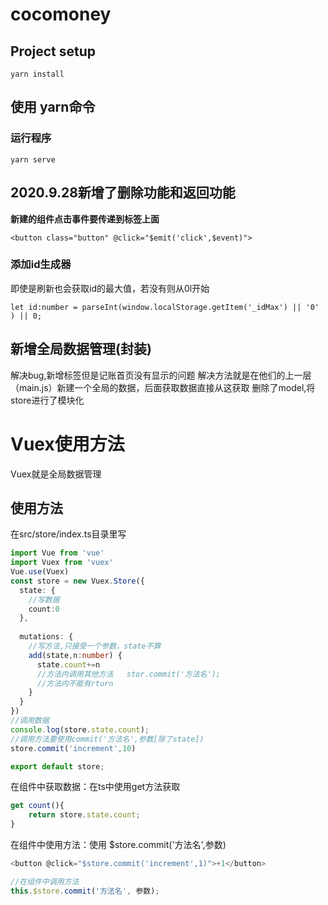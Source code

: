 # cocomoney

## Project setup
```
yarn install
```
## 使用 yarn命令

### 运行程序
```
yarn serve
```

## 2020.9.28新增了删除功能和返回功能
 **新建的组件点击事件要传递到标签上面**
```
<button class="button" @click="$emit('click',$event)">
```

### 添加id生成器 
即使是刷新也会获取id的最大值，若没有则从0l开始
```
let id:number = parseInt(window.localStorage.getItem('_idMax') || '0' ) || 0;
```

## 新增全局数据管理(封装)
解决bug,新增标签但是记账首页没有显示的问题
解决方法就是在他们的上一层（main.js）新建一个全局的数据，后面获取数据直接从这获取
删除了model,将store进行了模块化

# Vuex使用方法
Vuex就是全局数据管理
## 使用方法
在src/store/index.ts目录里写
``` typescript
import Vue from 'vue'
import Vuex from 'vuex'
Vue.use(Vuex)
const store = new Vuex.Store({
  state: {
    //写数据
    count:0
  },
  
  mutations: {
    //写方法,只接受一个参数，state不算
    add(state,n:number) {
      state.count+=n
      //方法内调用其他方法   stor.commit('方法名');
      //方法内不能有rturn
    }
  }
})
//调用数据
console.log(store.state.count);
//调用方法要使用commit('方法名',参数[除了state])
store.commit('increment',10)

export default store;
```

在组件中获取数据：在ts中使用get方法获取
```typescript
get count(){
    return store.state.count;
}
```

在组件中使用方法：使用 $store.commit('方法名',参数)
```javascript
<button @click="$store.commit('increment',1)">+1</button>

//在组件中调用方法
this.$store.commit('方法名', 参数);

```



